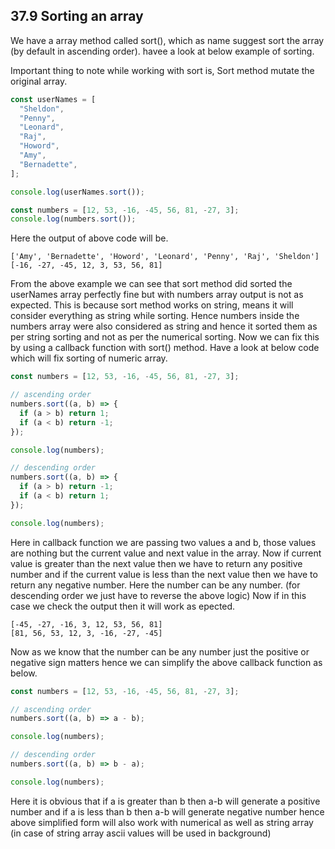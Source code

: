 ## 37.9 Sorting an array

We have a array method called sort(), which as name suggest sort the array (by default in ascending order). havee a look at below example of sorting.

Important thing to note while working with sort is, Sort method mutate the original array.

```javascript
const userNames = [
  "Sheldon",
  "Penny",
  "Leonard",
  "Raj",
  "Howord",
  "Amy",
  "Bernadette",
];

console.log(userNames.sort());

const numbers = [12, 53, -16, -45, 56, 81, -27, 3];
console.log(numbers.sort());
```

Here the output of above code will be.

```
['Amy', 'Bernadette', 'Howord', 'Leonard', 'Penny', 'Raj', 'Sheldon']
[-16, -27, -45, 12, 3, 53, 56, 81]
```

From the above example we can see that sort method did sorted the userNames array perfectly fine but with numbers array output is not as expected. This is because sort method works on string, means it will consider everything as string while sorting. Hence numbers inside the numbers array were also considered as string and hence it sorted them as per string sorting and not as per the numerical sorting. Now we can fix this by using a callback function with sort() method. Have a look at below code which will fix sorting of numeric array.

```javascript
const numbers = [12, 53, -16, -45, 56, 81, -27, 3];

// ascending order
numbers.sort((a, b) => {
  if (a > b) return 1;
  if (a < b) return -1;
});

console.log(numbers);

// descending order
numbers.sort((a, b) => {
  if (a > b) return -1;
  if (a < b) return 1;
});

console.log(numbers);
```

Here in callback function we are passing two values a and b, those values are nothing but the current value and next value in the array. Now if current value is greater than the next value then we have to return any positive number and if the current value is less than the next value then we have to return any negative number. Here the number can be any number. (for descending order we just have to reverse the above logic) Now if in this case we check the output then it will work as epected.

```
[-45, -27, -16, 3, 12, 53, 56, 81]
[81, 56, 53, 12, 3, -16, -27, -45]
```

Now as we know that the number can be any number just the positive or negative sign matters hence we can simplify the above callback function as below.

```javascript
const numbers = [12, 53, -16, -45, 56, 81, -27, 3];

// ascending order
numbers.sort((a, b) => a - b);

console.log(numbers);

// descending order
numbers.sort((a, b) => b - a);

console.log(numbers);
```

Here it is obvious that if a is greater than b then a-b will generate a positive number and if a is less than b then a-b will generate negative number hence above simplified form will also work with numerical as well as string array (in case of string array ascii values will be used in background)
